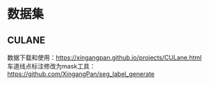 # 数据集  
## CULANE 
数据下载和使用：https://xingangpan.github.io/projects/CULane.html  
车道线点标注修改为mask工具：https://github.com/XingangPan/seg_label_generate 
